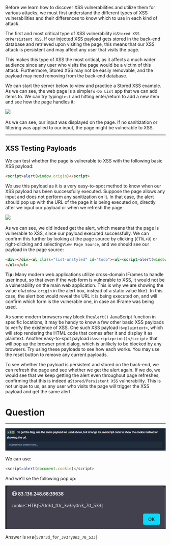 Before we learn how to discover XSS vulnerabilities and utilize them for various attacks, we must first understand the different types of XSS vulnerabilities and their differences to know which to use in each kind of attack.

The first and most critical type of XSS vulnerability is`Stored XSS` or`Persistent XSS`. If our injected XSS payload gets stored in the back-end database and retrieved upon visiting the page, this means that our XSS attack is persistent and may affect any user that visits the page.

This makes this type of XSS the most critical, as it affects a much wider audience since any user who visits the page would be a victim of this attack. Furthermore, Stored XSS may not be easily removable, and the payload may need removing from the back-end database.

We can start the server below to view and practice a Stored XSS example. As we can see, the web page is a simple`To-Do List` app that we can add items to. We can try typing`test` and hitting enter/return to add a new item and see how the page handles it:

 ![](https://academy.hackthebox.com/storage/modules/103/xss_stored_xss.jpg)

As we can see, our input was displayed on the page. If no sanitization or filtering was applied to our input, the page might be vulnerable to XSS.

---

## XSS Testing Payloads

We can test whether the page is vulnerable to XSS with the following basic XSS payload:


```html
<script>alert(window.origin)</script>
```

We use this payload as it is a very easy-to-spot method to know when our XSS payload has been successfully executed. Suppose the page allows any input and does not perform any sanitization on it. In that case, the alert should pop up with the URL of the page it is being executed on, directly after we input our payload or when we refresh the page:

 ![](https://academy.hackthebox.com/storage/modules/103/xss_stored_xss_alert.jpg)

As we can see, we did indeed get the alert, which means that the page is vulnerable to XSS, since our payload executed successfully. We can confirm this further by looking at the page source by clicking [`CTRL+U`] or right-clicking and selecting`View Page Source`, and we should see our payload in the page source:

```html
<div></div><ul class="list-unstyled" id="todo"><ul><script>alert(window.origin)</script>
</ul></ul>
```

**Tip:** Many modern web applications utilize cross-domain IFrames to handle user input, so that even if the web form is vulnerable to XSS, it would not be a vulnerability on the main web application. This is why we are showing the value of`window.origin` in the alert box, instead of a static value like`1`. In this case, the alert box would reveal the URL it is being executed on, and will confirm which form is the vulnerable one, in case an IFrame was being used.

As some modern browsers may block the`alert()` JavaScript function in specific locations, it may be handy to know a few other basic XSS payloads to verify the existence of XSS. One such XSS payload is`<plaintext>`, which will stop rendering the HTML code that comes after it and display it as plaintext. Another easy-to-spot payload is`<script>print()</script>` that will pop up the browser print dialog, which is unlikely to be blocked by any browsers. Try using these payloads to see how each works. You may use the reset button to remove any current payloads.

To see whether the payload is persistent and stored on the back-end, we can refresh the page and see whether we get the alert again. If we do, we would see that we keep getting the alert even throughout page refreshes, confirming that this is indeed a`Stored/Persistent XSS` vulnerability. This is not unique to us, as any user who visits the page will trigger the XSS payload and get the same alert.

# Question
---
![Pasted image 20250130163211.png](../../../../IMAGES/Pasted%20image%2020250130163211.png)

We can use:

```js
<script>alert(document.cookie)</script>
```

And we'll se the following pop up:

![Pasted image 20250130163536.png](../../../../IMAGES/Pasted%20image%2020250130163536.png)

Answer is `HTB{570r3d_f0r_3v3ry0n3_70_533}`
